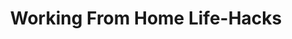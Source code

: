 ---
podcast: The Lisa Show
title: Working From Home Life-Hacks
host: Lisa Valentine Clark
podcast_url: https://www.byuradio.org/f0964b19-4ade-4c51-bde5-f15aaef8e6d5
thumbnail: 
publication_date: 07-20-2021
---